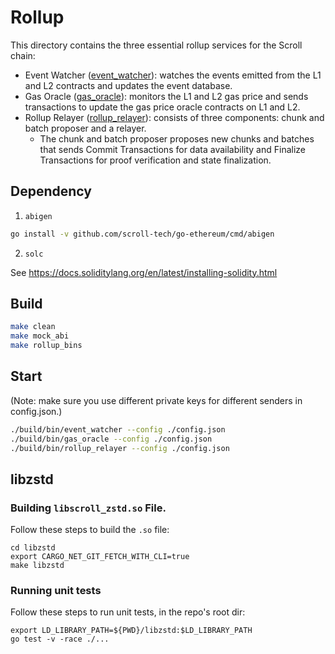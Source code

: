 # Rollup

This directory contains the three essential rollup services for the Scroll chain:
- Event Watcher (<a href="./cmd/event_watcher/">event_watcher</a>): watches the events emitted from the L1 and L2 contracts and updates the event database.
- Gas Oracle (<a href="./cmd/gas_oracle/">gas_oracle</a>): monitors the L1 and L2 gas price and sends transactions to update the gas price oracle contracts on L1 and L2.
- Rollup Relayer (<a href="./cmd/rollup_relayer/">rollup_relayer</a>): consists of three components: chunk and batch proposer and a relayer.
    - The chunk and batch proposer proposes new chunks and batches that sends Commit Transactions for data availability and Finalize Transactions for proof verification and state finalization.

## Dependency

1. `abigen`

``` bash
go install -v github.com/scroll-tech/go-ethereum/cmd/abigen
```

2. `solc`

See https://docs.soliditylang.org/en/latest/installing-solidity.html

## Build

```bash
make clean
make mock_abi
make rollup_bins
```

## Start

(Note: make sure you use different private keys for different senders in config.json.)

```bash
./build/bin/event_watcher --config ./config.json
./build/bin/gas_oracle --config ./config.json
./build/bin/rollup_relayer --config ./config.json
```

## libzstd

### Building `libscroll_zstd.so` File.

Follow these steps to build the `.so` file:

```
cd libzstd
export CARGO_NET_GIT_FETCH_WITH_CLI=true
make libzstd
```

### Running unit tests

Follow these steps to run unit tests, in the repo's root dir:

```
export LD_LIBRARY_PATH=${PWD}/libzstd:$LD_LIBRARY_PATH
go test -v -race ./...
```
